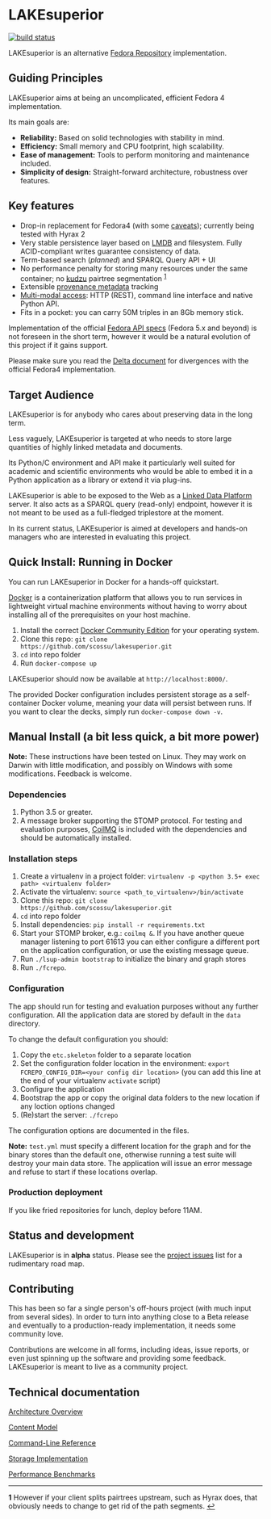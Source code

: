 # LAKEsuperior

[![build status](
  http://img.shields.io/travis/scossu/lakesuperior/master.svg?style=flat)](
 https://travis-ci.org/username/repo)

LAKEsuperior is an alternative [Fedora Repository](http://fedorarepository.org)
implementation.

## Guiding Principles

LAKEsuperior aims at being an uncomplicated, efficient Fedora 4 implementation.

Its main goals are:

- **Reliability:** Based on solid technologies with stability in mind.
- **Efficiency:** Small memory and CPU footprint, high scalability.
- **Ease of management:** Tools to perform monitoring and maintenance included.
- **Simplicity of design:** Straight-forward architecture, robustness over
  features.

## Key features

- Drop-in replacement for Fedora4 (with some
  [caveats](doc/notes/fcrepo4_deltas.md)); currently being tested with Hyrax 2
- Very stable persistence layer based on [LMDB](https://symas.com/lmdb/) and
  filesystem. Fully ACID-compliant writes guarantee consistency of data.
- Term-based search (*planned*) and SPARQL Query API + UI
- No performance penalty for storing many resources under the same container; no
  [kudzu](https://www.nature.org/ourinitiatives/urgentissues/land-conservation/forests/kudzu.xml)
  pairtree segmentation <sup id="a1">[1](#f1)</sup>
- Extensible [provenance metadata](doc/notes/model.md) tracking
- [Multi-modal access](doc/notes/architecture.md#multi-modal-access): HTTP
  (REST), command line interface and native Python API.
- Fits in a pocket: you can carry 50M triples in an 8Gb memory stick.

Implementation of the official [Fedora API specs](https://fedora.info/spec/)
(Fedora 5.x and beyond) is not
foreseen in the short term, however it would be a natural evolution of this
project if it gains support.

Please make sure you read the [Delta document](doc/notes/fcrepo4_deltas.md) for
divergences with the official Fedora4 implementation.

## Target Audience

LAKEsuperior is for anybody who cares about preserving data in the long term.

Less vaguely, LAKEsuperior is targeted at who needs to store large quantities
of highly linked metadata and documents.

Its Python/C environment and API make it particularly well suited for academic
and scientific environments who would be able to embed it in a Python
application as a library or extend it via plug-ins.

LAKEsuperior is able to be exposed to the Web as a
[Linked Data Platform](https://www.w3.org/TR/ldp-primer/) server. It also acts
as a SPARQL query (read-only) endpoint, however it is not meant to be used as
a full-fledged triplestore at the moment.

In its current status, LAKEsuperior is aimed at developers and
hands-on managers who are interested in evaluating this project.

## Quick Install: Running in Docker

You can run LAKEsuperior in Docker for a hands-off quickstart.

[Docker](http://docker.com/) is a containerization platform that allows you to run
services in lightweight virtual machine environments without having to worry about
installing all of the prerequisites on your host machine.

1. Install the correct [Docker Community Edition](https://www.docker.com/community-edition)
   for your operating system.
1. Clone this repo: `git clone https://github.com/scossu/lakesuperior.git`
1. `cd` into repo folder
1. Run `docker-compose up`

LAKEsuperior should now be available at `http://localhost:8000/`.

The provided Docker configuration includes persistent storage as a self-container Docker
volume, meaning your data will persist between runs. If you want to clear the decks,
simply run `docker-compose down -v`.

## Manual Install (a bit less quick, a bit more power)

**Note:** These instructions have been tested on Linux. They may work on Darwin
with little modification, and possibly on Windows with some
modifications. Feedback is welcome.

### Dependencies

1. Python 3.5 or greater.
1. A message broker supporting the STOMP protocol. For testing and evaluation
purposes, [CoilMQ](https://github.com/hozn/coilmq) is included with the
dependencies and should be automatically installed.

### Installation steps

1. Create a virtualenv in a project folder:
   `virtualenv -p <python 3.5+ exec path> <virtualenv folder>`
1. Activate the virtualenv: `source <path_to_virtualenv>/bin/activate`
1. Clone this repo: `git clone https://github.com/scossu/lakesuperior.git`
1. `cd` into repo folder
1. Install dependencies: `pip install -r requirements.txt`
1. Start your STOMP broker, e.g.: `coilmq &`. If you have another queue manager
   listening to port 61613 you can either configure a different port on the
   application configuration, or use the existing message queue.
1. Run `./lsup-admin bootstrap` to initialize the binary and graph stores
1. Run `./fcrepo`.

### Configuration

The app should run for testing and evaluation purposes without any further
configuration. All the application data are stored by default in the `data`
directory.

To change the default configuration you should:

1. Copy the `etc.skeleton` folder to a separate location
1. Set the configuration folder location in the environment:
   `export FCREPO_CONFIG_DIR=<your config dir location>` (you can
   add this line at the end of your virtualenv `activate` script)
1. Configure the application
1. Bootstrap the app or copy the original data folders to the new location if
   any loction options changed
1. (Re)start the server: `./fcrepo`

The configuration options are documented in the files.

**Note:** `test.yml` must specify a different location for the graph and for
the binary stores than the default one, otherwise running a test suite will
destroy your main data store. The application will issue an error message and
refuse to start if these locations overlap.

### Production deployment

If you like fried repositories for lunch, deploy before 11AM.

## Status and development

LAKEsuperior is in **alpha** status. Please see the
[project issues](https://github.com/scossu/lakesuperior/issues) list for a
rudimentary road map.

## Contributing

This has been so far a single person's off-hours project (with much input from
several sides). In order to turn into anything close to a Beta release and
eventually to a production-ready implementation, it needs some community love.

Contributions are welcome in all forms, including ideas, issue reports, or
even just spinning up the software and providing some feedback. LAKEsuperior is
meant to live as a community project.

## Technical documentation

[Architecture Overview](doc/notes/architecture.md)

[Content Model](doc/notes/model.md)

[Command-Line Reference](doc/notes/cli.md)

[Storage Implementation](doc/notes/storage.md)

[Performance Benchmarks](doc/notes/performance.md)

---

<b id="f1">1</b> However if your client splits pairtrees upstream, such as
Hyrax does, that obviously needs to change to get rid of the path
segments. [↩](#a1)
